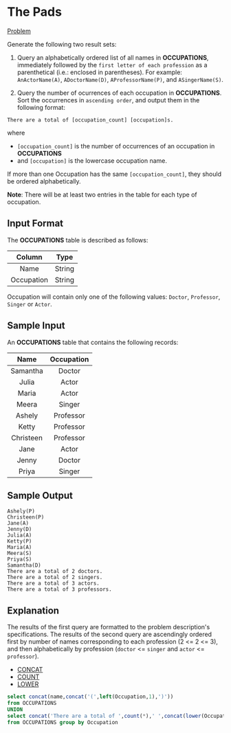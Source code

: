 # The Pads

[Problem](https://www.hackerrank.com/challenges/the-pads/problem?isFullScreen=true)

Generate the following two result sets:

1. Query an alphabetically ordered list of all names in **OCCUPATIONS**, immediately followed by the `first letter of each profession` as a parenthetical (i.e.: enclosed in parentheses). For example: `AnActorName(A)`, `ADoctorName(D)`, `AProfessorName(P)`, and `ASingerName(S)`.

2. Query the number of ocurrences of each occupation in **OCCUPATIONS**. Sort the occurrences in `ascending order`, and output them in the following format:

```console
There are a total of [occupation_count] [occupation]s.
```

where
- `[occupation_count]` is the number of occurrences of an occupation in **OCCUPATIONS**
- and `[occupation]` is the lowercase occupation name.

If more than one Occupation has the same `[occupation_count]`, they should be ordered alphabetically.

**Note**: There will be at least two entries in the table for each type of occupation.

## Input Format

The **OCCUPATIONS** table is described as follows:

|Column|Type|
|:----:|:---:|
|Name|String|
|Occupation|String|

Occupation will contain only one of the following values: `Doctor`, `Professor`, `Singer` or `Actor`.

## Sample Input

An **OCCUPATIONS** table that contains the following records:

|Name|Occupation|
|:---:|:------:|
|Samantha|Doctor|
|Julia|Actor|
|Maria|Actor|
|Meera|Singer|
|Ashely|Professor|
|Ketty|Professor|
|Christeen|Professor|
|Jane|Actor|
|Jenny|Doctor|
|Priya|Singer|


## Sample Output

```console
Ashely(P)
Christeen(P)
Jane(A)
Jenny(D)
Julia(A)
Ketty(P)
Maria(A)
Meera(S)
Priya(S)
Samantha(D)
There are a total of 2 doctors.
There are a total of 2 singers.
There are a total of 3 actors.
There are a total of 3 professors.
```

## Explanation

The results of the first query are formatted to the problem description's specifications.
The results of the second query are ascendingly ordered first by number of names corresponding to each profession (2 <= 2 <= 3), and then alphabetically by profession (`doctor` <= `singer` and `actor` <= `professor`).

- [CONCAT](https://github.com/lpinzari/sql-psql-udy/blob/master/06_string_functions/04_concat.md)
- [COUNT](https://github.com/lpinzari/sql-psql-udy/blob/master/04_sql_aggregations/08_count.md)
- [LOWER](https://github.com/lpinzari/sql-psql-udy/blob/master/06_string_functions/09_lower.md)

```SQL
select concat(name,concat('(',left(Occupation,1),')'))
from OCCUPATIONS 
UNION 
select concat('There are a total of ',count(*),' ',concat(lower(Occupation),'s.'))
from OCCUPATIONS group by Occupation
```
